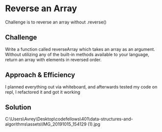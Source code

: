 # Reverse an Array
<!-- Short summary or background information -->
Challenge is to reverse an array without .reverse()

## Challenge
<!-- Description of the challenge -->
Write a function called reverseArray which takes an array as an argument. Without utilizing any of the built-in methods available to your language, return an array with elements in reversed order.

## Approach & Efficiency
<!-- What approach did you take? Why? What is the Big O space/time for this approach? -->
I planned everything out via whiteboard, and afterwards tested my code on repl, I refactored it and got it working

## Solution
<!-- Embedded whiteboard image -->
C:\Users\Avrey\Desktop\codefellows\401\data-structures-and-algorithms\assets\IMG_20191015_154129 (1).jpg